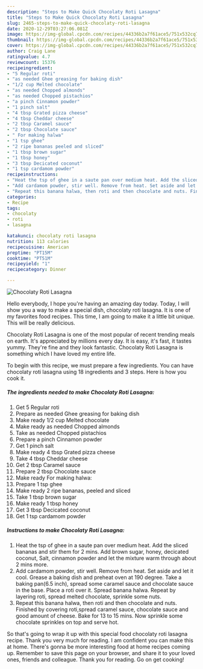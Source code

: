 ```yaml
---
description: "Steps to Make Quick Chocolaty Roti Lasagna"
title: "Steps to Make Quick Chocolaty Roti Lasagna"
slug: 2465-steps-to-make-quick-chocolaty-roti-lasagna
date: 2020-12-29T03:27:06.081Z
image: https://img-global.cpcdn.com/recipes/44336b2a7f61ace5/751x532cq70/chocolaty-roti-lasagna-recipe-main-photo.jpg
thumbnail: https://img-global.cpcdn.com/recipes/44336b2a7f61ace5/751x532cq70/chocolaty-roti-lasagna-recipe-main-photo.jpg
cover: https://img-global.cpcdn.com/recipes/44336b2a7f61ace5/751x532cq70/chocolaty-roti-lasagna-recipe-main-photo.jpg
author: Craig Lane
ratingvalue: 4.7
reviewcount: 15376
recipeingredient:
- "5 Regular roti"
- "as needed Ghee greasing for baking dish"
- "1/2 cup Melted chocolate"
- "as needed Chopped almonds"
- "as needed Chopped pistachios"
- "a pinch Cinnamon powder"
- "1 pinch salt"
- "4 tbsp Grated pizza cheese"
- "4 tbsp Cheddar cheese"
- "2 tbsp Caramel sauce"
- "2 tbsp Chocolate sauce"
- " For making halwa"
- "1 tsp ghee"
- "2 ripe bananas peeled and sliced"
- "1 tbsp brown sugar"
- "1 tbsp honey"
- "3 tbsp Decicated coconut"
- "1 tsp cardamom powder"
recipeinstructions:
- "Heat the tsp of ghee in a saute pan over medium heat. Add the sliced bananas and stir them for 2 mins. Add brown sugar, honey, decicated coconut, Salt, cinnamon powder and let the mixture warm through about 2 mins more."
- "Add cardamom powder, stir well. Remove from heat. Set aside and let it cool. Grease a baking dish and preheat oven at 190 degree. Take a baking pan(6.5 inch), spread some caramel sauce and chocolate sauce in the base. Place a roti over it. Spread banana halwa. Repeat by layering roti, spread melted chocolate, sprinkle some nuts."
- "Repeat this banana halwa, then roti and then chocolate and nuts. Finished by covering roti,spread caramel sauce, chocolate sauce and good amount of cheese. Bake for 13 to 15 mins. Now sprinkle some chocolate sprinkles on top and serve hot."
categories:
- Recipe
tags:
- chocolaty
- roti
- lasagna

katakunci: chocolaty roti lasagna 
nutrition: 113 calories
recipecuisine: American
preptime: "PT15M"
cooktime: "PT51M"
recipeyield: "1"
recipecategory: Dinner

---
```



![Chocolaty Roti Lasagna](https://img-global.cpcdn.com/recipes/44336b2a7f61ace5/751x532cq70/chocolaty-roti-lasagna-recipe-main-photo.jpg)

Hello everybody, I hope you're having an amazing day today. Today, I will show you a way to make a special dish, chocolaty roti lasagna. It is one of my favorites food recipes. This time, I am going to make it a little bit unique. This will be really delicious.

Chocolaty Roti Lasagna is one of the most popular of recent trending meals on earth. It's appreciated by millions every day. It is easy, it's fast, it tastes yummy. They're fine and they look fantastic. Chocolaty Roti Lasagna is something which I have loved my entire life.




To begin with this recipe, we must prepare a few ingredients. You can have chocolaty roti lasagna using 18 ingredients and 3 steps. Here is how you cook it.

<!--inarticleads1-->

##### The ingredients needed to make Chocolaty Roti Lasagna:

1. Get 5 Regular roti
1. Prepare as needed Ghee greasing for baking dish
1. Make ready 1/2 cup Melted chocolate
1. Make ready as needed Chopped almonds
1. Take as needed Chopped pistachios
1. Prepare a pinch Cinnamon powder
1. Get 1 pinch salt
1. Make ready 4 tbsp Grated pizza cheese
1. Take 4 tbsp Cheddar cheese
1. Get 2 tbsp Caramel sauce
1. Prepare 2 tbsp Chocolate sauce
1. Make ready  For making halwa:
1. Prepare 1 tsp ghee
1. Make ready 2 ripe bananas, peeled and sliced
1. Take 1 tbsp brown sugar
1. Make ready 1 tbsp honey
1. Get 3 tbsp Decicated coconut
1. Get 1 tsp cardamom powder




<!--inarticleads2-->

##### Instructions to make Chocolaty Roti Lasagna:

1. Heat the tsp of ghee in a saute pan over medium heat. Add the sliced bananas and stir them for 2 mins. Add brown sugar, honey, decicated coconut, Salt, cinnamon powder and let the mixture warm through about 2 mins more.
1. Add cardamom powder, stir well. Remove from heat. Set aside and let it cool. Grease a baking dish and preheat oven at 190 degree. Take a baking pan(6.5 inch), spread some caramel sauce and chocolate sauce in the base. Place a roti over it. Spread banana halwa. Repeat by layering roti, spread melted chocolate, sprinkle some nuts.
1. Repeat this banana halwa, then roti and then chocolate and nuts. Finished by covering roti,spread caramel sauce, chocolate sauce and good amount of cheese. Bake for 13 to 15 mins. Now sprinkle some chocolate sprinkles on top and serve hot.




So that's going to wrap it up with this special food chocolaty roti lasagna recipe. Thank you very much for reading. I am confident you can make this at home. There's gonna be more interesting food at home recipes coming up. Remember to save this page on your browser, and share it to your loved ones, friends and colleague. Thank you for reading. Go on get cooking!
